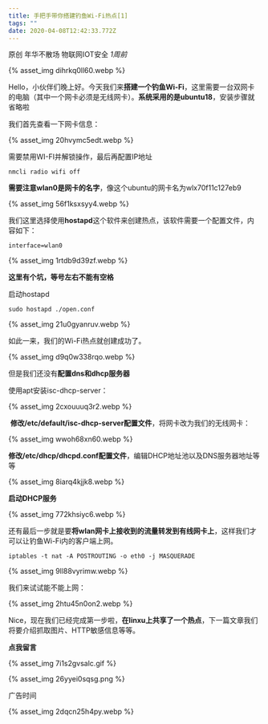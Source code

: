 ```yaml
---
title: 手把手带你搭建钓鱼Wi-Fi热点[1]
tags: ""
date: 2020-04-08T12:42:33.772Z
---
```


原创 年华不散场 物联网IOT安全 _1周前_
<!-- more -->

{% asset_img dihrkq0ll60.webp  %}

Hello，小伙伴们晚上好。今天我们来**搭建一个钓鱼Wi-Fi**，这里需要一台双网卡的电脑（其中一个网卡必须是无线网卡）。**系统采用的是ubuntu18**，安装步骤就省略啦  

  

我们首先查看一下网卡信息：

{% asset_img 20hvymc5edt.webp  %}

需要禁用WI-FI并解锁操作，最后再配置IP地址

```
nmcli radio wifi off
```


**需要注意wlan0是网卡的名字**，像这个ubuntu的网卡名为wlx70f11c127eb9

{% asset_img 56f1ksxsyy4.webp  %}

我们这里选择使用**hostapd**这个软件来创建热点，该软件需要一个配置文件，内容如下：

  

```
interface=wlan0
```

{% asset_img 1rtdb9d39zf.webp  %}  

**这里有个坑，等号左右不能有空格**  

  

启动hostapd

```
sudo hostapd ./open.conf
```

{% asset_img 21u0gyanruv.webp  %}

如此一来，我们的Wi-Fi热点就创建成功了。

{% asset_img d9q0w338rqo.webp  %}

但是我们还没有**配置dns和dhcp服务器**

  

使用apt安装isc-dhcp-server：

{% asset_img 2cxouuuq3r2.webp  %}

 **修改/etc/default/isc-dhcp-server配置文件**，将网卡改为我们的无线网卡：

{% asset_img wwoh68xn60.webp  %}

**修改/etc/dhcp/dhcpd.conf配置文件**，编辑DHCP地址池以及DNS服务器地址等等

{% asset_img 8iarq4kjjk8.webp  %}

**启动DHCP服务**  

{% asset_img 772khsiyc6.webp  %}

还有最后一步就是要**将wlan网卡上接收到的流量转发到有线网卡上**，这样我们才可以让钓鱼Wi-Fi内的客户端上网。  

```
iptables -t nat -A POSTROUTING -o eth0 -j MASQUERADE
```

{% asset_img 9ll88vyrimw.webp  %}

我们来试试能不能上网：

{% asset_img 2htu45n0on2.webp  %}

Nice，现在我们已经完成第一步啦，**在linxu上共享了一个热点**，下一篇文章我们将要介绍抓取图片、HTTP敏感信息等等。

**点我留言**

  

{% asset_img 7i1s2gvsalc.gif  %}

{% asset_img 26yyei0sqsg.png  %}

  

广告时间  

  

{% asset_img 2dqcn25h4py.webp  %}